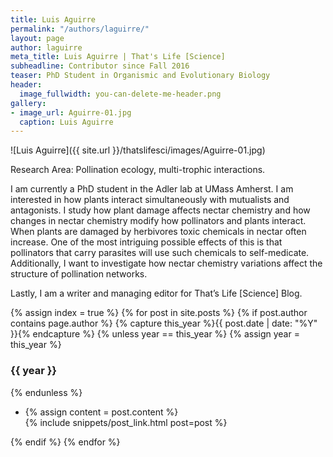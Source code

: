 ```yaml
---
title: Luis Aguirre
permalink: "/authors/laguirre/"
layout: page
author: laguirre
meta_title: Luis Aguirre | That's Life [Science]
subheadline: Contributor since Fall 2016
teaser: PhD Student in Organismic and Evolutionary Biology
header:
  image_fullwidth: you-can-delete-me-header.png
gallery:
- image_url: Aguirre-01.jpg
  caption: Luis Aguirre
---
```


![Luis Aguirre]({{ site.url }}/thatslifesci/images/Aguirre-01.jpg)

Research Area: Pollination ecology, multi-trophic interactions.

I am currently a PhD student in the Adler lab at UMass Amherst. I am interested in how plants interact simultaneously with mutualists and antagonists. I study how plant damage affects nectar chemistry and how changes in nectar chemistry modify how pollinators and plants interact. When plants are damaged by herbivores toxic chemicals in nectar often increase. One of the most intriguing possible effects of this is that pollinators that carry parasites will use such chemicals to self-medicate. Additionally, I want to investigate how nectar chemistry variations affect the structure of pollination networks. 

Lastly, I am a writer and managing editor for That’s Life [Science] Blog.


{% assign index = true %}
{% for post in site.posts %}
{% if post.author contains page.author %}
{% capture this_year %}{{ post.date | date: "%Y" }}{% endcapture %}
{% unless year == this_year %}
{% assign year = this_year %}
<h3>{{ year }}</h3>
{% endunless %}
<ul style="list-style-type:disc">
 <li> 
 {% assign content = post.content %} 
 <article>
 {% include snippets/post_link.html post=post %}
 </article>
 </li>
</ul>
{% endif %}
{% endfor %}
